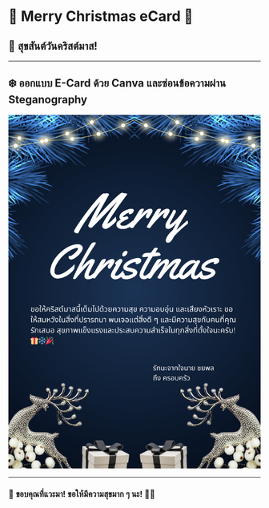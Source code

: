 # 🎄 **Merry Christmas eCard** 🎁  

## 🌟 **สุขสันต์วันคริสต์มาส!**  
 

---

## ❄️ **ออกแบบ E-Card ด้วย Canva และซ่อนข้อความผ่าน Steganography**  
![Christmas Snow](ME/6530250352_1.png)  

---



### 🎉 **ขอบคุณที่แวะมา! ขอให้มีความสุขมาก ๆ นะ!** 🥳✨  
